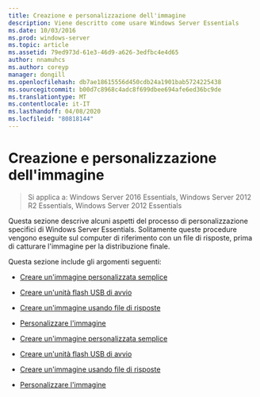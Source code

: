```yaml
---
title: Creazione e personalizzazione dell'immagine
description: Viene descritto come usare Windows Server Essentials
ms.date: 10/03/2016
ms.prod: windows-server
ms.topic: article
ms.assetid: 79ed973d-61e3-46d9-a626-3edfbc4e4d65
author: nnamuhcs
ms.author: coreyp
manager: dongill
ms.openlocfilehash: db7ae18615556d450cdb24a1901bab5724225438
ms.sourcegitcommit: b00d7c8968c4adc8f699dbee694afe6ed36bc9de
ms.translationtype: MT
ms.contentlocale: it-IT
ms.lasthandoff: 04/08/2020
ms.locfileid: "80818144"
---
```

# <a name="creating-and-customizing-the-image"></a>Creazione e personalizzazione dell'immagine

>Si applica a: Windows Server 2016 Essentials, Windows Server 2012 R2 Essentials, Windows Server 2012 Essentials

Questa sezione descrive alcuni aspetti del processo di personalizzazione specifici di Windows Server Essentials. Solitamente queste procedure vengono eseguite sul computer di riferimento con un file di risposte, prima di catturare l'immagine per la distribuzione finale.  
  
 Questa sezione include gli argomenti seguenti:  
  

-   [Creare un'immagine personalizzata semplice](Create-a-Simple-Customized-Image.md)  
  
-   [Creare un'unità flash USB di avvio](Create-a-Bootable-USB-Flash-Drive.md)  
  
-   [Creare un'immagine usando file di risposte](Create-an-Image-By-Using-Answer-Files.md)  
  
-   [Personalizzare l'immagine](Customize-the-Image.md)

-   [Creare un'immagine personalizzata semplice](../install/Create-a-Simple-Customized-Image.md)  
  
-   [Creare un'unità flash USB di avvio](../install/Create-a-Bootable-USB-Flash-Drive.md)  
  
-   [Creare un'immagine usando file di risposte](../install/Create-an-Image-By-Using-Answer-Files.md)  
  
-   [Personalizzare l'immagine](../install/Customize-the-Image.md)


